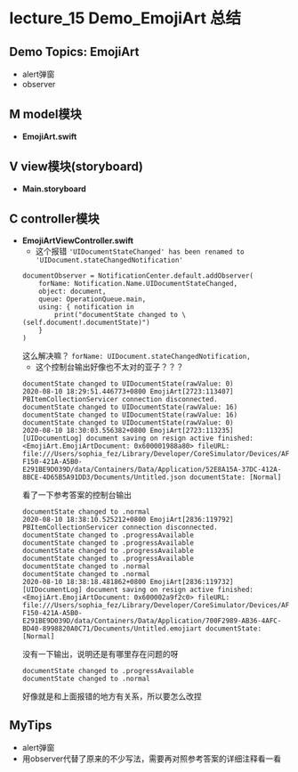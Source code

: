 # lecture_15 Demo_EmojiArt 总结
## Demo Topics: EmojiArt
- alert弹窗
- observer

## M model模块
- **EmojiArt.swift**

## V view模块(storyboard)
- **Main.storyboard**

## C controller模块
- **EmojiArtViewController.swift**
    + 这个报错 `'UIDocumentStateChanged' has been renamed to 'UIDocument.stateChangedNotification'`
    ```
    documentObserver = NotificationCenter.default.addObserver(
        forName: Notification.Name.UIDocumentStateChanged,
        object: document,
        queue: OperationQueue.main,
        using: { notification in
            print("documentState changed to \(self.document!.documentState)")
        }
    )
    ```
    这么解决嘛？ `forName: UIDocument.stateChangedNotification,`
    + 这个控制台输出好像也不太对的亚子？？？
    ```
    documentState changed to UIDocumentState(rawValue: 0)
    2020-08-10 18:29:51.446773+0800 EmojiArt[2723:113407] PBItemCollectionServicer connection disconnected.
    documentState changed to UIDocumentState(rawValue: 16)
    documentState changed to UIDocumentState(rawValue: 16)
    documentState changed to UIDocumentState(rawValue: 0)
    2020-08-10 18:30:03.556382+0800 EmojiArt[2723:113235] [UIDocumentLog] document saving on resign active finished: <EmojiArt.EmojiArtDocument: 0x600001988a80> fileURL: file:///Users/sophia_fez/Library/Developer/CoreSimulator/Devices/AF77FE8B-F150-421A-A5B0-E291BE9D039D/data/Containers/Data/Application/52E8A15A-37DC-412A-8BCE-4D65B5A91DD3/Documents/Untitled.json documentState: [Normal]
    ```
    看了一下参考答案的控制台输出
    ```
    documentState changed to .normal
    2020-08-10 18:38:10.525212+0800 EmojiArt[2836:119792] PBItemCollectionServicer connection disconnected.
    documentState changed to .progressAvailable
    documentState changed to .progressAvailable
    documentState changed to .progressAvailable
    documentState changed to .progressAvailable
    documentState changed to .normal
    documentState changed to .normal
    2020-08-10 18:38:18.481862+0800 EmojiArt[2836:119732] [UIDocumentLog] document saving on resign active finished: <EmojiArt.EmojiArtDocument: 0x600002a9f2c0> fileURL: file:///Users/sophia_fez/Library/Developer/CoreSimulator/Devices/AF77FE8B-F150-421A-A5B0-E291BE9D039D/data/Containers/Data/Application/700F2989-AB36-4AFC-BD40-8998820A0C71/Documents/Untitled.emojiart documentState: [Normal]
    ```
    没有一下输出，说明还是有哪里存在问题的呀
    ```
    documentState changed to .progressAvailable
    documentState changed to .normal
    ```
    好像就是和上面报错的地方有关系，所以要怎么改捏

## MyTips
- alert弹窗
- 用observer代替了原来的不少写法，需要再对照参考答案的详细注释看一看